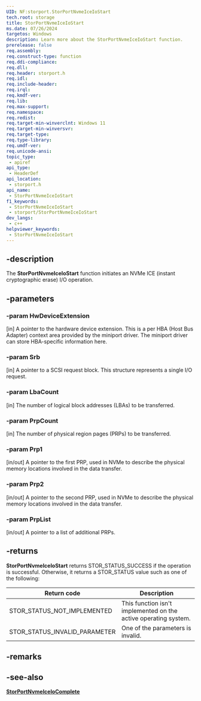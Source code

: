 ```yaml
---
UID: NF:storport.StorPortNvmeIceIoStart
tech.root: storage
title: StorPortNvmeIceIoStart
ms.date: 07/26/2024
targetos: Windows
description: Learn more about the StorPortNvmeIceIoStart function.
prerelease: false
req.assembly: 
req.construct-type: function
req.ddi-compliance: 
req.dll: 
req.header: storport.h
req.idl: 
req.include-header: 
req.irql: 
req.kmdf-ver: 
req.lib: 
req.max-support: 
req.namespace: 
req.redist: 
req.target-min-winverclnt: Windows 11
req.target-min-winversvr: 
req.target-type: 
req.type-library: 
req.umdf-ver: 
req.unicode-ansi: 
topic_type:
 - apiref
api_type:
 - HeaderDef
api_location:
 - storport.h
api_name:
 - StorPortNvmeIceIoStart
f1_keywords:
 - StorPortNvmeIceIoStart
 - storport/StorPortNvmeIceIoStart
dev_langs:
 - c++
helpviewer_keywords:
 - StorPortNvmeIceIoStart
---
```


## -description

The **StorPortNvmeIceIoStart** function initiates an NVMe ICE (instant cryptographic erase) I/O operation.

## -parameters

### -param HwDeviceExtension

[in] A pointer to the hardware device extension. This is a per HBA (Host Bus Adapter) context area provided by the miniport driver. The miniport driver can store HBA-specific information here.

### -param Srb

[in] A pointer to a SCSI request block. This structure represents a single I/O request.

### -param LbaCount

[in] The number of logical block addresses (LBAs) to be transferred.

### -param PrpCount

[in] The number of physical region pages (PRPs) to be transferred.

### -param Prp1

[in/out] A pointer to the first PRP, used in NVMe to describe the physical memory locations involved in the data transfer.

### -param Prp2

[in/out] A pointer to the second PRP, used in NVMe to describe the physical memory locations involved in the data transfer.

### -param PrpList

[in/out] A pointer to a list of additional PRPs.

## -returns

**StorPortNvmeIceIoStart** returns STOR_STATUS_SUCCESS if the operation is successful. Otherwise, it returns a STOR_STATUS value such as one of the following:

| Return code | Description |
| ----------- | ----------- |
| STOR_STATUS_NOT_IMPLEMENTED | This function isn't implemented on the active operating system. |
| STOR_STATUS_INVALID_PARAMETER | One of the parameters is invalid. |

## -remarks

## -see-also

[**StorPortNvmeIceIoComplete**](nf-storport-storportnvmeiceiocomplete.md)
